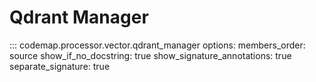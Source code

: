 # Qdrant Manager

::: codemap.processor.vector.qdrant_manager
    options:
      members_order: source
      show_if_no_docstring: true
      show_signature_annotations: true
      separate_signature: true

